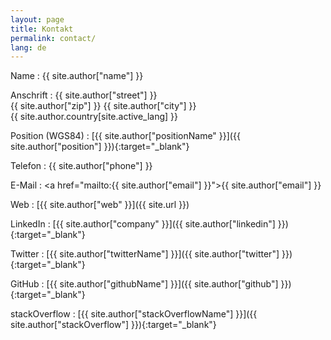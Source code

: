 ```yaml
---
layout: page
title: Kontakt
permalink: contact/
lang: de
---
```


Name
: {{ site.author["name"] }}

Anschrift
: {{ site.author["street"] }}  
{{ site.author["zip"] }} {{ site.author["city"] }}  
{{ site.author.country[site.active_lang] }}

Position (WGS84)
: [{{ site.author["positionName" }}]({{ site.author["position"] }}){:target="_blank"}

Telefon
: {{ site.author["phone"] }}

E-Mail
: <a href="mailto:{{ site.author["email"] }}">{{ site.author["email"] }}</a>

Web
: [{{ site.author["web" }}]({{ site.url }})

LinkedIn
: [{{ site.author["company" }}]({{ site.author["linkedin"] }}){:target="_blank"}

Twitter
: [{{ site.author["twitterName"] }}]({{ site.author["twitter"] }}){:target="_blank"}

GitHub
: [{{ site.author["githubName"] }}]({{ site.author["github"] }}){:target="_blank"}

stackOverflow
: [{{ site.author["stackOverflowName"] }}]({{ site.author["stackOverflow"] }}){:target="_blank"}

